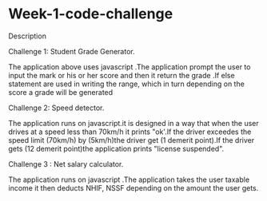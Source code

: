 # Week-1-code-challenge
Description

Challenge 1: Student Grade Generator.

The application above uses javascript .The application prompt the user to input the mark or his or her score and then it return the grade .If else statement are used in writing the range, which in turn depending on the score a grade will be generated

Challenge 2: Speed detector.

The application runs on javascript.it is designed in a way that when the user drives at a speed less than 70km/h it prints "ok'.If the driver exceedes the speed limit (70km/h) by (5km/h)the driver get (1 demerit point).If the driver gets (12 demerit point)the application prints "license suspended".

Challenge 3 : Net salary calculator.

The application runs on javascript .The application takes the user taxable income it then deducts NHIF, NSSF depending on the amount the user gets. 
